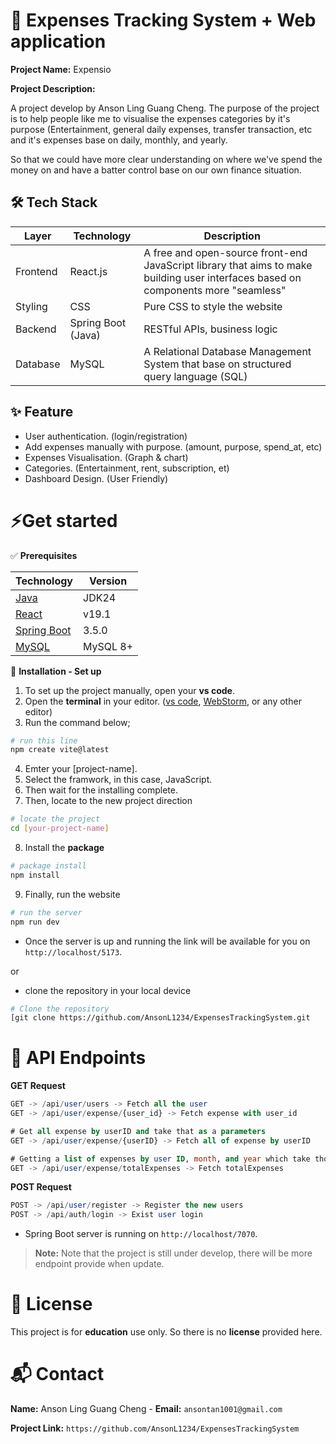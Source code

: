# 🚀 Expenses Tracking System + Web application

**Project Name:** Expensio

**Project Description:**

A project develop by Anson Ling Guang Cheng. The purpose of the project is to help people like me to visualise the expenses categories by it's purpose (Entertainment, general daily expenses, transfer transaction, etc and it's expenses base on daily, monthly, and yearly. 

So that we could have more clear understanding on where we've spend the money on and have a batter control base on our own finance situation.

## 🛠 **Tech Stack**

| **Layer**   | **Technology**            | **Description**                        |
|----------|--------------------------|-------------------------------------|
| Frontend | React.js                  | A free and open-source front-end JavaScript library that aims to make building user interfaces based on components more "seamless"          |
| Styling  | CSS             | Pure CSS to style the website                  |
| Backend  | Spring Boot (Java)       | RESTful APIs, business logic            |
| Database | MySQL  | A Relational Database Management System that base on structured query language (SQL) |

## ✨ **Feature**

- User authentication. (login/registration)
- Add expenses manually with purpose. (amount, purpose, spend_at, etc)
- Expenses Visualisation. (Graph & chart) 
- Categories. (Entertainment, rent, subscription, et)
- Dashboard Design. (User Friendly)

# ⚡Get started 

✅ **Prerequisites** 

| **Technology** | **Version**                | 
|------------|--------------------------|
|[Java](https://www.oracle.com/europe/java/technologies/downloads/)| JDK24 |
|[React](https://react.dev/)| v19.1 |
|[Spring Boot](https://start.spring.io/)| 3.5.0 | 
|[MySQL](https://www.mysql.com/downloads/)| MySQL 8+ |


🔧 **Installation - Set up**

1. To set up the project manually, open your **vs code**.
2. Open the **terminal** in your editor. ([vs code](https://code.visualstudio.com/), [WebStorm](https://www.jetbrains.com/webstorm/), or any other editor)
3. Run the command below; 

```bash
# run this line
npm create vite@latest
```
4. Emter your [project-name].
5. Select the framwork, in this case, JavaScript.
6. Then wait for the installing complete.
7. Then, locate to the new project direction

```bash
# locate the project
cd [your-project-name]
```

8. Install the **package**

```bash
# package install
npm install
```

9. Finally, run the website

```bash
# run the server
npm run dev
```

- Once the server is up and running the link will be available for you on `http://localhost/5173`.

or 

- clone the repository in your local device
```bash
# Clone the repository
[git clone https://github.com/AnsonL1234/ExpensesTrackingSystem.git
```

# 📡 **API Endpoints**

**GET Request**
```sql
GET -> /api/user/users -> Fetch all the user
GET -> /api/user/expense/{user_id} -> Fetch expense with user_id

# Get all expense by userID and take that as a parameters
GET -> /api/user/expense/{userID} -> Fetch all of expense by userID

# Getting a list of expenses by user ID, month, and year which take those three variable as a parameters
GET -> /api/user/expense/totalExpenses -> Fetch totalExpenses
```

**POST Request**
```sql
POST -> /api/user/register -> Register the new users
POST -> /api/auth/login -> Exist user login
```

- Spring Boot server is running on `http://localhost/7070`. 

> **Note:** Note that the project is still under develop, there will be more endpoint provide when update.

# 📜 **License**

This project is for **education** use only. So there is no **license** provided here. 

# 📬 **Contact**

**Name:** Anson Ling Guang Cheng - **Email:**  `ansontan1001@gmail.com` 

**Project Link:** `https://github.com/AnsonL1234/ExpensesTrackingSystem `









